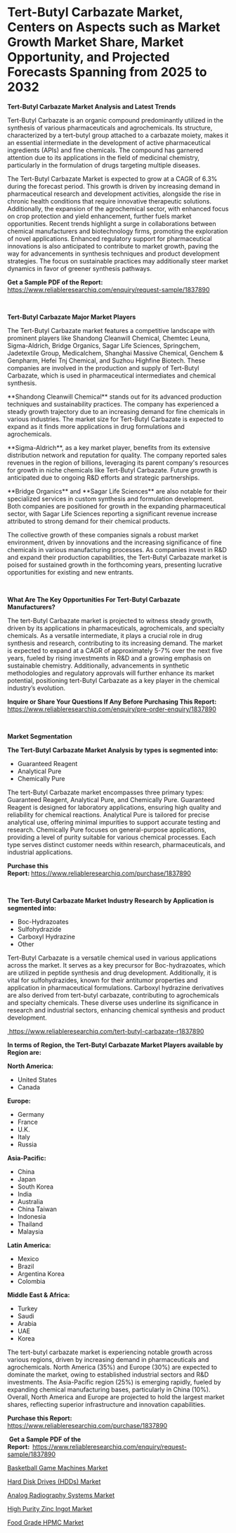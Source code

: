 <p><h1>Tert-Butyl Carbazate Market, Centers on Aspects such as Market Growth Market Share, Market Opportunity, and Projected Forecasts Spanning from 2025 to 2032</h1></p><p><strong>Tert-Butyl Carbazate Market Analysis and Latest Trends</strong></p>
<p><p>Tert-Butyl Carbazate is an organic compound predominantly utilized in the synthesis of various pharmaceuticals and agrochemicals. Its structure, characterized by a tert-butyl group attached to a carbazate moiety, makes it an essential intermediate in the development of active pharmaceutical ingredients (APIs) and fine chemicals. The compound has garnered attention due to its applications in the field of medicinal chemistry, particularly in the formulation of drugs targeting multiple diseases.</p><p>The Tert-Butyl Carbazate Market is expected to grow at a CAGR of 6.3% during the forecast period. This growth is driven by increasing demand in pharmaceutical research and development activities, alongside the rise in chronic health conditions that require innovative therapeutic solutions. Additionally, the expansion of the agrochemical sector, with enhanced focus on crop protection and yield enhancement, further fuels market opportunities. Recent trends highlight a surge in collaborations between chemical manufacturers and biotechnology firms, promoting the exploration of novel applications. Enhanced regulatory support for pharmaceutical innovations is also anticipated to contribute to market growth, paving the way for advancements in synthesis techniques and product development strategies. The focus on sustainable practices may additionally steer market dynamics in favor of greener synthesis pathways.</p></p>
<p><strong>Get a Sample PDF of the Report:&nbsp;</strong> <a href="https://www.reliableresearchiq.com/enquiry/request-sample/1837890?utm_campaign=2243&utm_medium=2&utm_source=Github&utm_content=ia&utm_term=03022025&utm_id=tert-butyl-carbazate">https://www.reliableresearchiq.com/enquiry/request-sample/1837890</a></p>
<p>&nbsp;</p>
<p><strong>Tert-Butyl Carbazate Major Market Players</strong></p>
<p><p>The Tert-Butyl Carbazate market features a competitive landscape with prominent players like Shandong Cleanwill Chemical, Chemtec Leuna, Sigma-Aldrich, Bridge Organics, Sagar Life Sciences, Springchem, Jadetextile Group, Medicalchem, Shanghai Massive Chemical, Genchem & Genpharm, Hefei Tnj Chemical, and Suzhou Highfine Biotech. These companies are involved in the production and supply of Tert-Butyl Carbazate, which is used in pharmaceutical intermediates and chemical synthesis.</p><p>**Shandong Cleanwill Chemical** stands out for its advanced production techniques and sustainability practices. The company has experienced a steady growth trajectory due to an increasing demand for fine chemicals in various industries. The market size for Tert-Butyl Carbazate is expected to expand as it finds more applications in drug formulations and agrochemicals.</p><p>**Sigma-Aldrich**, as a key market player, benefits from its extensive distribution network and reputation for quality. The company reported sales revenues in the region of billions, leveraging its parent company's resources for growth in niche chemicals like Tert-Butyl Carbazate. Future growth is anticipated due to ongoing R&D efforts and strategic partnerships.</p><p>**Bridge Organics** and **Sagar Life Sciences** are also notable for their specialized services in custom synthesis and formulation development. Both companies are positioned for growth in the expanding pharmaceutical sector, with Sagar Life Sciences reporting a significant revenue increase attributed to strong demand for their chemical products.</p><p>The collective growth of these companies signals a robust market environment, driven by innovations and the increasing significance of fine chemicals in various manufacturing processes. As companies invest in R&D and expand their production capabilities, the Tert-Butyl Carbazate market is poised for sustained growth in the forthcoming years, presenting lucrative opportunities for existing and new entrants.</p></p>
<p>&nbsp;</p>
<p><strong>What Are The Key Opportunities For Tert-Butyl Carbazate Manufacturers?</strong></p>
<p><p>The tert-Butyl Carbazate market is projected to witness steady growth, driven by its applications in pharmaceuticals, agrochemicals, and specialty chemicals. As a versatile intermediate, it plays a crucial role in drug synthesis and research, contributing to its increasing demand. The market is expected to expand at a CAGR of approximately 5-7% over the next five years, fueled by rising investments in R&D and a growing emphasis on sustainable chemistry. Additionally, advancements in synthetic methodologies and regulatory approvals will further enhance its market potential, positioning tert-Butyl Carbazate as a key player in the chemical industry’s evolution.</p></p>
<p><strong>Inquire or Share Your Questions If Any Before Purchasing This Report:</strong> <a href="https://www.reliableresearchiq.com/enquiry/pre-order-enquiry/1837890?utm_campaign=2243&utm_medium=2&utm_source=Github&utm_content=ia&utm_term=03022025&utm_id=tert-butyl-carbazate">https://www.reliableresearchiq.com/enquiry/pre-order-enquiry/1837890</a></p>
<p>&nbsp;</p>
<p><strong>Market Segmentation</strong></p>
<p><strong>The Tert-Butyl Carbazate Market Analysis by types is segmented into:</strong></p>
<p><ul><li>Guaranteed Reagent</li><li>Analytical Pure</li><li>Chemically Pure</li></ul></p>
<p><p>The tert-Butyl Carbazate market encompasses three primary types: Guaranteed Reagent, Analytical Pure, and Chemically Pure. Guaranteed Reagent is designed for laboratory applications, ensuring high quality and reliability for chemical reactions. Analytical Pure is tailored for precise analytical use, offering minimal impurities to support accurate testing and research. Chemically Pure focuses on general-purpose applications, providing a level of purity suitable for various chemical processes. Each type serves distinct customer needs within research, pharmaceuticals, and industrial applications.</p></p>
<p><strong>Purchase this Report:&nbsp;</strong><a href="https://www.reliableresearchiq.com/purchase/1837890?utm_campaign=2243&utm_medium=2&utm_source=Github&utm_content=ia&utm_term=03022025&utm_id=tert-butyl-carbazate">https://www.reliableresearchiq.com/purchase/1837890</a></p>
<p>&nbsp;</p>
<p><strong>The Tert-Butyl Carbazate Market Industry Research by Application is segmented into:</strong></p>
<p><ul><li>Boc-Hydrazoates</li><li>Sulfohydrazide</li><li>Carboxyl Hydrazine</li><li>Other</li></ul></p>
<p><p>Tert-Butyl Carbazate is a versatile chemical used in various applications across the market. It serves as a key precursor for Boc-hydrazoates, which are utilized in peptide synthesis and drug development. Additionally, it is vital for sulfohydrazides, known for their antitumor properties and application in pharmaceutical formulations. Carboxyl hydrazine derivatives are also derived from tert-butyl carbazate, contributing to agrochemicals and specialty chemicals. These diverse uses underline its significance in research and industrial sectors, enhancing chemical synthesis and product development.</p></p>
<p><a href="https://www.reliableresearchiq.com/tert-butyl-carbazate-r1837890?utm_campaign=2243&utm_medium=2&utm_source=Github&utm_content=ia&utm_term=03022025&utm_id=tert-butyl-carbazate">&nbsp;https://www.reliableresearchiq.com/tert-butyl-carbazate-r1837890</a></p>
<p><strong>In terms of Region, the Tert-Butyl Carbazate Market Players available by Region are:</strong></p>
<p>
    <p> <strong> North America: </strong>
        <ul>
            <li>United States</li>
            <li>Canada</li>
        </ul>
        </p> 
    <p> <strong> Europe: </strong>
        <ul>
            <li>Germany</li>
            <li>France</li>
            <li>U.K.</li>
            <li>Italy</li>
            <li>Russia</li>
        </ul>
        </p> 
    <p> <strong> Asia-Pacific: </strong>
        <ul>
            <li>China</li>
            <li>Japan</li>
            <li>South Korea</li>
            <li>India</li>
            <li>Australia</li>
            <li>China Taiwan</li>
            <li>Indonesia</li>
            <li>Thailand</li>
            <li>Malaysia</li>
        </ul>
        </p> 
    <p> <strong> Latin America: </strong>
        <ul>
            <li>Mexico</li>
            <li>Brazil</li>
            <li>Argentina Korea</li>
            <li>Colombia</li>
        </ul>
        </p> 
    <p> <strong> Middle East & Africa: </strong>
        <ul>
            <li>Turkey</li>
            <li>Saudi</li>
            <li>Arabia</li>
            <li>UAE</li>
            <li>Korea</li>
        </ul>
    </p>
    </p>
<p><p>The tert-butyl carbazate market is experiencing notable growth across various regions, driven by increasing demand in pharmaceuticals and agrochemicals. North America (35%) and Europe (30%) are expected to dominate the market, owing to established industrial sectors and R&D investments. The Asia-Pacific region (25%) is emerging rapidly, fueled by expanding chemical manufacturing bases, particularly in China (10%). Overall, North America and Europe are projected to hold the largest market shares, reflecting superior infrastructure and innovation capabilities.</p></p>
<p><strong>Purchase this Report: </strong><a href="https://www.reliableresearchiq.com/purchase/1837890?utm_campaign=2243&utm_medium=2&utm_source=Github&utm_content=ia&utm_term=03022025&utm_id=tert-butyl-carbazate">https://www.reliableresearchiq.com/purchase/1837890</a></p>
<p>&nbsp;<strong>Get a Sample PDF of the Report:&nbsp;&nbsp;</strong><a href="https://www.reliableresearchiq.com/enquiry/request-sample/1837890?utm_campaign=2243&utm_medium=2&utm_source=Github&utm_content=ia&utm_term=03022025&utm_id=tert-butyl-carbazate">https://www.reliableresearchiq.com/enquiry/request-sample/1837890</a></p>
<p><strong></strong></p>
<p><p><a href="https://www.linkedin.com/pulse/basketball-game-machines-market-dynamics-99-cagr-growth-zqipc?utm_campaign=2243&utm_medium=2&utm_source=Github&utm_content=ia&utm_term=03022025&utm_id=tert-butyl-carbazate">Basketball Game Machines Market</a></p><p><a href="https://www.linkedin.com/pulse/future-outlook-hard-disk-drives-hdds-market-size-estimated-2l63c?utm_campaign=2243&utm_medium=2&utm_source=Github&utm_content=ia&utm_term=03022025&utm_id=tert-butyl-carbazate">Hard Disk Drives (HDDs) Market</a></p><p><a href="https://www.linkedin.com/pulse/exploring-analog-radiography-systems-market-size-share-growth-lehtc?utm_campaign=2243&utm_medium=2&utm_source=Github&utm_content=ia&utm_term=03022025&utm_id=tert-butyl-carbazate">Analog Radiography Systems Market</a></p><p><a href="https://www.linkedin.com/pulse/high-purity-zinc-ingot-market-trends-drivers-whats-propelling-nnzvf?utm_campaign=2243&utm_medium=2&utm_source=Github&utm_content=ia&utm_term=03022025&utm_id=tert-butyl-carbazate">High Purity Zinc Ingot Market</a></p><p><a href="https://github.com/norbeludie83/Market-Research-Report-List-1/blob/main/food-grade-hpmc-market.md?utm_campaign=2243&utm_medium=2&utm_source=Github&utm_content=ia&utm_term=03022025&utm_id=tert-butyl-carbazate">Food Grade HPMC Market</a></p></p>